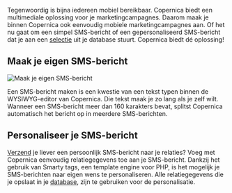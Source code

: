 Tegenwoordig is bijna iedereen mobiel bereikbaar. Copernica biedt een
multimediale oplossing voor je marketingcampagnes. Daarom maak je binnen
Copernica ook eenvoudig mobiele marketingcampagnes aan. Of het nu gaat
om een simpel SMS-bericht of een gepersonaliseerd SMS-bericht dat je aan
een [selectie](./define-target-groups-with-selections.md "Definieer doelgroepen met selecties")
uit je database stuurt. Copernica biedt dé oplossing!

Maak je eigen SMS-bericht
-------------------------

![Maak je eigen
SMS-bericht](../images/nl-send-text-messages-copernica.gif "Maak je eigen SMS-bericht")

Een SMS-bericht maken is een kwestie van een tekst typen binnen de
WYSIWYG-editor van Copernica. Die tekst maak je zo lang als je zelf
wilt. Wanneer een SMS-bericht meer dan 160 karakters bevat, splitst
Copernica automatisch het bericht op in meerdere SMS-berichten.

Personaliseer je SMS-bericht
----------------------------

[Verzend](./sending-your-text-message.md "SMS-bericht verzenden")
je liever een persoonlijk SMS-bericht naar je relaties? Voeg met
Copernica eenvoudig relatiegegevens toe aan je SMS-bericht. Dankzij het
gebruik van Smarty tags, een template engine voor PHP, is het mogelijk
je SMS-berichten naar eigen wens te personaliseren. Alle relatiegegevens
die je opslaat in je
[database](./creating-your-own-databases.md "Maak je eigen database"),
zijn te gebruiken voor de personalisatie.
